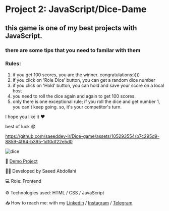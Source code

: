 # Project 2: JavaScript/Dice-Dame

## this game is one of my best projects with JavaScript.
### there are some tips that you need to familar with them

### Rules:
1. if you get 100 scores, you are the winner. congratulations:))))
2. if you click on 'Role Dice' button, you can get a random dice number
3. if you click on 'Hold' button, you can hold and save your score on a local host
4. you need to roll the dice again and again to get 100 scores.
5. only there is one exceptional rule; if you roll the dice and get number 1, you can't keep going. so, it's your competitor's turn.

I hope you like it ❤
 
best of luck 😎



https://github.com/saeeddev-ir/Dice-game/assets/105293554/b7c295d9-8859-4f64-b395-1d10df22e5d0



![dice](https://github.com/saeeddev-ir/Dice-game/assets/105293554/d6412c70-ef16-443c-8ef0-dba101359f55)


🔗 [Demo Project](https://saeeddev-ir.github.io/Dice-game/)

👨‍💻 Developed by Saeed Abdollahi

💻 Role: Frontend

⚙ Technologies used: HTML / CSS / JavaScript

📥 How to reach me: with my [Linkedin](https://www.linkedin.com/in/saeeddev-ir) / [Instagram](https://instagram.com/saeeddev_ir) / [Telegram](https://t.me/saeeddev_ir)

